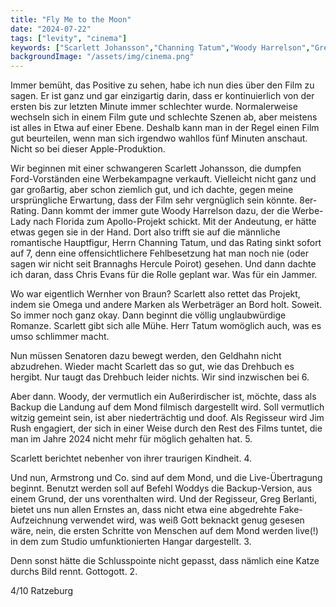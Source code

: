 ```yaml
---
title: "Fly Me to the Moon"
date: "2024-07-22"
tags: ["levity", "cinema"]
keywords: ["Scarlett Johansson","Channing Tatum","Woody Harrelson","Greg Berlanti","Jim Rash"]
backgroundImage: "/assets/img/cinema.png"
---
```

Immer bemüht, das Positive zu sehen, habe ich nun dies über den Film zu sagen. Er ist ganz und gar einzigartig darin, dass er kontinuierlich von der ersten bis zur letzten Minute immer schlechter wurde. Normalerweise wechseln sich in einem Film gute und schlechte Szenen ab, aber meistens ist alles in Etwa auf einer Ebene. Deshalb kann man in der Regel einen Film gut beurteilen, wenn man sich irgendwo wahllos fünf Minuten anschaut. Nicht so bei dieser Apple-Produktion.

Wir beginnen mit einer schwangeren Scarlett Johansson, die dumpfen Ford-Vorständen eine Werbekampagne verkauft. Vielleicht nicht ganz und gar großartig, aber schon ziemlich gut, und ich dachte, gegen meine ursprüngliche Erwartung, dass der Film sehr vergnüglich sein könnte. 8er-Rating. Dann kommt der immer gute Woody Harrelson dazu, der die Werbe-Lady nach Florida zum Apollo-Projekt schickt. Mit der Andeutung, er hätte etwas gegen sie in der Hand. Dort also trifft sie auf die männliche romantische Hauptfigur, Herrn Channing Tatum, und das Rating sinkt sofort auf 7, denn eine offensichtlichere Fehlbesetzung hat man noch nie (oder sagen wir nicht seit Brannaghs Hercule Poirot) gesehen. Und dann dachte ich daran, dass Chris Evans für die Rolle geplant war. Was für ein Jammer.

Wo war eigentlich Wernher von Braun? Scarlett also rettet das Projekt, indem sie Omega und andere Marken als Werbeträger an Bord holt. Soweit. So immer noch ganz okay. Dann beginnt die völlig unglaubwürdige Romanze. Scarlett gibt sich alle Mühe. Herr Tatum womöglich auch, was es umso schlimmer macht.

Nun müssen Senatoren dazu bewegt werden, den Geldhahn nicht abzudrehen. Wieder macht Scarlett das so gut, wie das Drehbuch es hergibt. Nur taugt das Drehbuch leider nichts. Wir sind inzwischen bei 6.

Aber dann. Woody, der vermutlich ein Außerirdischer ist, möchte, dass als Backup die Landung auf dem Mond filmisch dargestellt wird. Soll vermutlich witzig gemeint sein, ist aber niederträchtig und doof. Als Regisseur wird Jim Rush engagiert, der sich in einer Weise durch den Rest des Films tuntet, die man im Jahre 2024 nicht mehr für möglich gehalten hat. 5.

Scarlett berichtet nebenher von ihrer traurigen Kindheit. 4.

Und nun, Armstrong und Co. sind auf dem Mond, und die Live-Übertragung beginnt. Benutzt werden soll auf Befehl Woddys die Backup-Version, aus einem Grund, der uns vorenthalten wird. Und der Regisseur, Greg Berlanti, bietet uns nun allen Ernstes an, dass nicht etwa eine abgedrehte Fake-Aufzeichnung verwendet wird, was weiß Gott beknackt genug gesesen wäre, nein, die ersten Schritte von Menschen auf dem Mond werden live(!) in dem zum Studio umfunktionierten Hangar dargestellt. 3.

Denn sonst hätte die Schlusspointe nicht gepasst, dass nämlich eine Katze durchs Bild rennt. Gottogott. 2.

4/10 Ratzeburg
